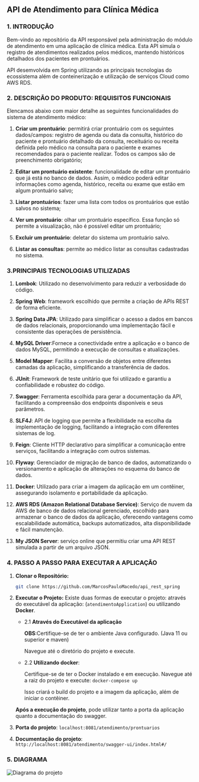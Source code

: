 ## API de Atendimento para Clínica Médica


### 1. INTRODUÇÃO


Bem-vindo ao repositório da API responsável pela administração do módulo de atendimento em uma aplicação de clínica médica. Esta API simula o registro de atendimentos realizados pelos médicos, mantendo históricos detalhados dos pacientes em prontuários.

API desemvolvida em Spring utilizando as principais tecnologias do ecossistema além de conteinerização e utilização de serviços Cloud como AWS RDS.


### 2. DESCRIÇÃO DO PRODUTO: REQUISITOS FUNCIONAIS


Elencamos abaixo com maior detalhe as seguintes funcionalidades do sistema de atendimento médico:

1. **Criar um prontuário**: permitirá criar prontuário com os seguintes dados/campos: registro de agenda ou data da consulta, histórico do paciente e prontuário detalhado da consulta, receituário ou receita definida pelo médico na consulta para o paciente e exames recomendados para o paciente realizar. Todos os campos são de preenchimento obrigatório;

2. **Editar um prontuário existente**: funcionalidade de editar um prontuário que já está no banco de dados. Assim, o médico poderá editar informações como agenda, histórico, receita ou exame que estão em algum prontuário salvo;

3. **Listar prontuários**: fazer uma lista com todos os prontuários que estão salvos no sistema;

4. **Ver um prontuário**: olhar um prontuário específico. Essa função só permite a visualização, não é possível editar um prontuário;

5. **Excluir um prontuário**: deletar do sistema um prontuário salvo.

6. **Listar as consultas**: permite ao médico listar as consultas cadastradas no sistema.


### 3.PRINCIPAIS TECNOLOGIAS UTILIZADAS


1. **Lombok**: Utilizado no desenvolvimento para reduzir a verbosidade do código.

2. **Spring Web**: framework escolhido que permite a criação de APIs REST de forma eficiente.

3. **Spring Data JPA**: Utilizado para simplificar o acesso a dados em bancos de dados relacionais, proporcionando uma implementação fácil e consistente das operações de persistência.

4. **MySQL Driver**:Fornece a conectividade entre a aplicação e o banco de dados MySQL, permitindo a execução de consultas e atualizações.

5. **Model Mapper**: Facilita a conversão de objetos entre diferentes camadas da aplicação, simplificando a transferência de dados.

6. **JUnit**: Framework de teste unitário que foi utilizado e garantiu a confiabilidade e robustez do código.

7. **Swagger**: Ferramenta escolhida para gerar a documentação da API, facilitando a compreensão dos endpoints disponíveis e seus parâmetros.

8. **SLF4J**: API de logging que permite a flexibilidade na escolha da implementação de logging, facilitando a integração com diferentes sistemas de log.

9. **Feign**: Cliente HTTP declarativo para simplificar a comunicação entre serviços, facilitando a integração com outros sistemas.

10. **Flyway**: Gerenciador de migração de banco de dados, automatizando o versionamento e aplicação de alterações no esquema do banco de dados.

11. **Docker**: Utilizado para criar a imagem da aplicação em um contêiner, assegurando isolamento e portabilidade da aplicação.

12. **AWS RDS (Amazon Relational Database Service)**: Serviço de nuvem da AWS de banco de dados relacional gerenciado, escolhido para armazenar o banco de dados da aplicação, oferecendo vantagens como escalabilidade automática, backups automatizados, alta disponibilidade e fácil manutenção.

13. **My JSON Server**: serviço online que permitiu criar uma API REST simulada a partir de um arquivo JSON.


### 4. PASSO A PASSO PARA EXECUTAR A APLICAÇÃO


1. **Clonar o Repositório:**
   ```bash
   git clone https://github.com/MarcosPauloMacedo/api_rest_spring

2. **Executar o Projeto:** Existe duas formas de executar o projeto: através do executável da aplicação: (`atendimentoApplication`) ou utilizando **Docker**.

    - 2.1 **Através do Executável da aplicação** 

        **OBS**:Certifique-se de ter o ambiente Java configurado. (Java 11 ou superior e maven)
        
        Navegue até o diretório do projeto e execute.

    - 2.2 **Utilizando docker**: 

        Certifique-se de ter o Docker instalado e em execução.
        Navegue até a raiz do projeto e execute: `docker-compose up`

        Isso criará o build do projeto e a imagem da aplicação, além de iniciar o contêiner.

    **Após a execução do projeto**, pode utilizar tanto a porta da aplicação quanto a documentação do swagger.

3. **Porta do projeto**: `localhost:8081/atendimento/prontuarios`

4. **Documentação do projeto**: `http://localhost:8081/atendimento/swagger-ui/index.html#/`


### 5. DIAGRAMA
![Diagrama do projeto](/diagrama.jpg)

